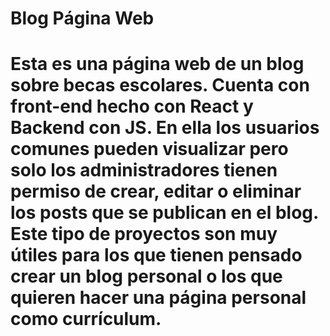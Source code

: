 # Blog Página Web
 
# Esta es una página web de un blog sobre becas escolares. Cuenta con front-end hecho con React y Backend con JS. En ella los usuarios comunes pueden visualizar pero solo los administradores tienen permiso de crear, editar o eliminar los posts que se publican en el blog. Este tipo de proyectos son muy útiles para los que tienen pensado crear un blog personal o los que quieren hacer una página personal como currículum.
 
